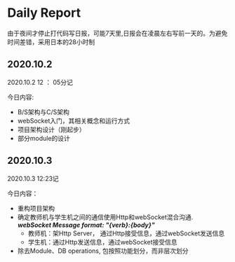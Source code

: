 # Daily Report

由于夜间才停止打代码写日报，可能7天里,日报会在凌晨左右写前一天的。为避免时间差错，采用日本的28小时制

## 2020.10.2

2020.10.2 12 ： 05分记

今日内容:

* B/S架构与C/S架构
* webSocket入门，其相关概念和运行方式
* 项目架构设计（刚起步）
* 部分module的设计

## 2020.10.3

2020.10.3 12:23记

今日内容：

* 重构项目架构
* 确定教师机与学生机之间的通信使用Http和webSocket混合沟通. \
    ***webSocket Message format: "{verb}:{body}"***
    * 教师机：架Http Server， 通过Http接受信息，通过webSocket发送信息
    * 学生机：通过Http发送信息，通过webSocket接受信息
* 除去Module、DB operations, 包按照功能划分，而非层次划分
